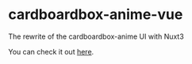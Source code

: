 # cardboardbox-anime-vue
The rewrite of the cardboardbox-anime UI with Nuxt3

You can check it out [here](https://manga.index-0.com). 